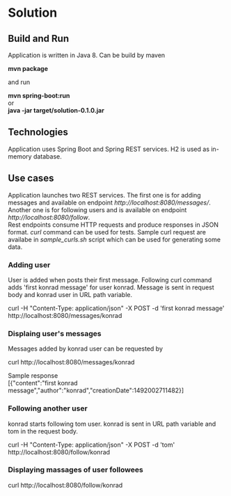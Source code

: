 # Solution
## Build and Run
Application is written in Java 8. Can be build by maven  

**mvn package**  

and run

**mvn spring-boot:run**  
or  
**java -jar target/solution-0.1.0.jar**

## Technologies
Application uses Spring Boot and Spring REST services. H2 is used as in-memory database.

## Use cases
Application launches two REST services. The first one is for adding messages and available on endpoint *http://localhost:8080/messages/*.
Another one is for following users and is available on endpoint *http://localhost:8080/follow*.  
Rest endpoints consume HTTP requests and produce responses in JSON format. *curl* command can be used for tests.
Sample curl request are availabe in *sample_curls.sh* script which can be used for generating some data.

### Adding user
User is added when posts their first message. Following curl command adds 'first konrad message' for user konrad.
Message is sent in request body and konrad user in URL path variable.

curl -H "Content-Type: application/json" -X POST -d 'first konrad message' http://localhost:8080/messages/konrad

### Displaing user's messages
Messages added by konrad user can be requested by

curl http://localhost:8080/messages/konrad

Sample response  
[{"content":"first konrad message","author":"konrad","creationDate":1492002711482}]

### Following another user
konrad starts following tom user. konrad is sent in URL path variable and tom in the request body.

curl -H "Content-Type: application/json" -X POST -d 'tom' http://localhost:8080/follow/konrad

### Displaying massages of user followees
curl http://localhost:8080/follow/konrad
